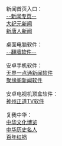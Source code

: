 <table>
  <tr>
      新闻首页入口：<br/>
      <a href="https://chengyuan98.github.io/news/">--新闻专页--</a><br/>
      <a href="https://github.com/gwy252/djy/blob/master/gb/nf1351518.md#1">大纪元新闻</a><br/>
      <a href="https://github.com/gwy252/ntdtv/blob/master/gb/prog204.md#1">新唐人新闻</a><br/><br/>    
      桌面电脑软件：<br/> 
      <a href="https://github.com/chengyuan98/software/blob/master/README.md">--翻墙软件--</a><br/><br/>
      安卓手机软件：<br/>
      <a href="https://github.com/chengyuan98/up/raw/master/um4.8.apk">无界一点通新闻软件</a><br/>
      <a href="https://gitlab.com/juyuange/2/-/raw/master/jyg.apk">聚缘阁新闻软件</a><br/><br/>
      安卓电视机顶盒软件：<br/>
      <a href="https://raw.githubusercontent.com/SzzdOgate/update/master/extras/SzzdOgateTV.apk">神州正道TV软件</a><br/><br/>
      复我中华：<br/>    
      <a href="https://github.com/gwy252/djy/blob/master/gb/ncid1982.md#1">中华文化博览</a><br/>
      <a href="https://github.com/gwy252/djy/blob/master/gb/ncid238.md#1">中华历史名人</a><br/>
      <a href="https://github.com/gwy252/ntdtv/blob/master/gb/prog1704_1.md#1">百年红祸</a><br/><br/>
  </tr>
</table>  
